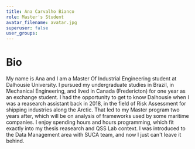 ```yaml
---
title: Ana Carvalho Bianco
role: Master's Student
avatar_filename: avatar.jpg
superuser: false
user_groups:
---
```


# Bio

My name is Ana and I am a Master Of Industrial Engineering student at Dalhousie University. I pursued my undergraduate studies in Brazil, in Mechanical Engineering, and lived in Canada (Fredericton) for one year as an exchange student. I had the opportunity to get to know Dalhousie when I was a reasearch assistant back in 2018, in the field of Risk Assessment for shipping industries along the Arctic. That led to my Master program two years after, which will be on analysis of frameworks used by some maritime companies. I enjoy spending hours and hours programming, which fit exactly into my thesis reasearch and QSS Lab context. I was introduced to the Data Management area with SUCA team, and now I just can't leave it behind.
